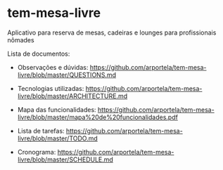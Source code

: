 # tem-mesa-livre
Aplicativo para reserva de mesas, cadeiras e lounges para profissionais nômades

Lista de documentos:

- Observações e dúvidas: https://github.com/arportela/tem-mesa-livre/blob/master/QUESTIONS.md

- Tecnologias utilizadas: https://github.com/arportela/tem-mesa-livre/blob/master/ARCHITECTURE.md

- Mapa das funcionalidades: https://github.com/arportela/tem-mesa-livre/blob/master/mapa%20de%20funcionalidades.pdf

- Lista de tarefas: https://github.com/arportela/tem-mesa-livre/blob/master/TODO.md

- Cronograma: https://github.com/arportela/tem-mesa-livre/blob/master/SCHEDULE.md
